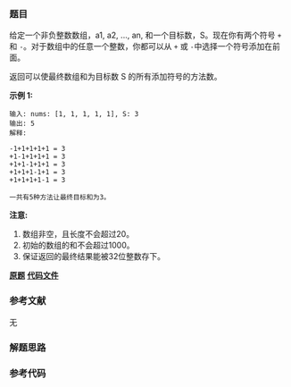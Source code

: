 ### 题目
给定一个非负整数数组，a1, a2, ..., an, 和一个目标数，S。现在你有两个符号 `+` 和 `-`。对于数组中的任意一个整数，你都可以从 `+`
或 `-`中选择一个符号添加在前面。

返回可以使最终数组和为目标数 S 的所有添加符号的方法数。

**示例 1:**

    
    
    输入: nums: [1, 1, 1, 1, 1], S: 3
    输出: 5
    解释: 
    
    -1+1+1+1+1 = 3
    +1-1+1+1+1 = 3
    +1+1-1+1+1 = 3
    +1+1+1-1+1 = 3
    +1+1+1+1-1 = 3
    
    一共有5种方法让最终目标和为3。
    

**注意:**

  1. 数组非空，且长度不会超过20。
  2. 初始的数组的和不会超过1000。
  3. 保证返回的最终结果能被32位整数存下。

 **[原题](https://leetcode-cn.com/problems/target-sum/)**    **[代码文件]()**


### 参考文献
无

### 解题思路




### 参考代码

```go


```




